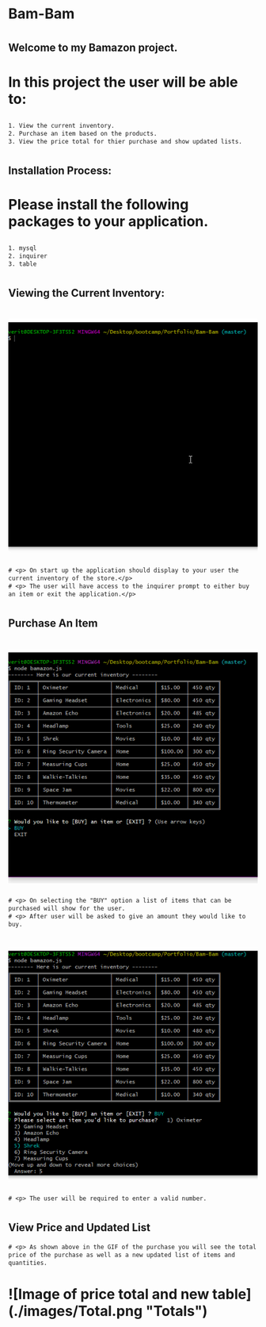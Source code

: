 # Bam-Bam
# <h2> Welcome to my Bamazon project.
  # <p> In this project the user will be able to:</p>
    1. View the current inventory.
    2. Purchase an item based on the products.
    3. View the price total for thier purchase and show updated lists.  
  # <h2> Installation Process:
  # <p> Please install the following packages to your application.</p>
    1. mysql
    2. inquirer
    3. table
  # <h2> Viewing the Current Inventory:
   # ![Gif of inventory screen](./images/Inventory.gif "Inventory Display")
    # <p> On start up the application should display to your user the current inventory of the store.</p>
    # <p> The user will have access to the inquirer prompt to either buy an item or exit the application.</p>
  # <h2> Purchase An Item 
   # ![Gif of purchases](./images/Purchase.gif "Purchase Display")
    # <p> On selecting the "BUY" option a list of items that can be purchased will show for the user.
    # <p> After user will be asked to give an amount they would like to buy.
  # ![Gif of amount and updates](./images/Amount.gif "Amount and Updates")
    # <p> The user will be required to enter a valid number.
 # <h2> View Price and Updated List
    # <p> As shown above in the GIF of the purchase you will see the total price of the purchase as well as a new updated list of items and          quantities. 
  # ![Image of price total and new table] (./images/Total.png "Totals")
  
